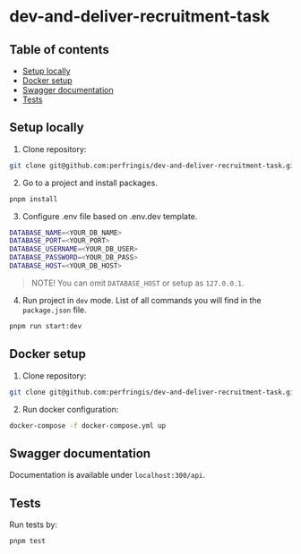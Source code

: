 # dev-and-deliver-recruitment-task 

## Table of contents

- [Setup locally](#setup-locally)
- [Docker setup](#docker-setup)
- [Swagger documentation](#swagger-documentation)
- [Tests](#tests)

## Setup locally

1. Clone repository:

```sh
git clone git@github.com:perfringis/dev-and-deliver-recruitment-task.git
```

2. Go to a project and install packages.

```sh
pnpm install
```

3. Configure .env file based on .env.dev template.

```sh
DATABASE_NAME=<YOUR_DB_NAME>
DATABASE_PORT=<YOUR_PORT>
DATABASE_USERNAME=<YOUR_DB_USER>
DATABASE_PASSWORD=<YOUR_DB_PASS>
DATABASE_HOST=<YOUR_DB_HOST>
```

> NOTE! You can omit `DATABASE_HOST` or setup as `127.0.0.1`.

4. Run project in `dev` mode. List of all commands you will find in the `package.json` file.

```sh
pnpm run start:dev
```

## Docker setup

1. Clone repository:

```sh
git clone git@github.com:perfringis/dev-and-deliver-recruitment-task.git
```

2. Run docker configuration:

```sh
docker-compose -f docker-compose.yml up
```

## Swagger documentation

Documentation is available under `localhost:300/api`.

## Tests

Run tests by:

```sh
pnpm test
```